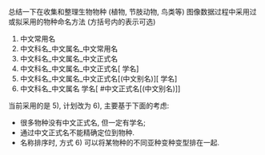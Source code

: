 总结一下在收集和整理生物物种 (植物, 节肢动物, 鸟类等) 图像数据过程中采用过或拟采用的物种命名方法 (方括号内的表示可选)
1) 中文常用名
2) 中文科名_中文属名_中文常用名
3) 中文科名_中文属名_中文正式名
4) 中文科名_中文属名_中文正式名[ 学名]
5) 中文科名_中文属名_中文正式名[(中文别名)][ 学名]
6) 中文科名_中文属名 学名[ #中文正式名[(中文别名)]]

当前采用的是 5), 计划改为 6), 主要基于下面的考虑:
- 很多物种没有中文正式名, 但一定有学名; 
- 通过中文正式名不能精确定位到物种. 
- 名称排序时, 方式 6) 可以将某物种的不同亚种变种变型排在一起.